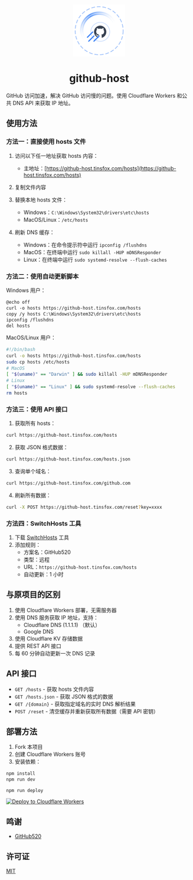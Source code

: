<div align="center">
  <img src="public/logo.svg" width="140" height="140" alt="github-host logo">
  <h1>github-host</h1>
</div>


GitHub 访问加速，解决 GitHub 访问慢的问题。使用 Cloudflare Workers 和公共 DNS API 来获取 IP 地址。

## 使用方法

### 方法一：直接使用 hosts 文件

1. 访问以下任一地址获取 hosts 内容：
   - 主地址：[https://github-host.tinsfox.com/hosts](https://github-host.tinsfox.com/hosts)

2. 复制文件内容
3. 替换本地 hosts 文件：
   - Windows：`C:\Windows\System32\drivers\etc\hosts`
   - MacOS/Linux：`/etc/hosts`
4. 刷新 DNS 缓存：
   - Windows：在命令提示符中运行 `ipconfig /flushdns`
   - MacOS：在终端中运行 `sudo killall -HUP mDNSResponder`
   - Linux：在终端中运行 `sudo systemd-resolve --flush-caches`

### 方法二：使用自动更新脚本

Windows 用户：
```batch
@echo off
curl -o hosts https://github-host.tinsfox.com/hosts
copy /y hosts C:\Windows\System32\drivers\etc\hosts
ipconfig /flushdns
del hosts
```

MacOS/Linux 用户：
```bash
#!/bin/bash
curl -o hosts https://github-host.tinsfox.com/hosts
sudo cp hosts /etc/hosts
# MacOS
[ "$(uname)" == "Darwin" ] && sudo killall -HUP mDNSResponder
# Linux
[ "$(uname)" == "Linux" ] && sudo systemd-resolve --flush-caches
rm hosts
```

### 方法三：使用 API 接口

1. 获取所有 hosts：
```bash
curl https://github-host.tinsfox.com/hosts
```

2. 获取 JSON 格式数据：
```bash
curl https://github-host.tinsfox.com/hosts.json
```

3. 查询单个域名：
```bash
curl https://github-host.tinsfox.com/github.com
```

4. 刷新所有数据：
```bash
curl -X POST https://github-host.tinsfox.com/reset?key=xxxx
```

### 方法四：SwitchHosts 工具

1. 下载 [SwitchHosts](https://github.com/oldj/SwitchHosts) 工具
2. 添加规则：
   - 方案名：GitHub520
   - 类型：远程
   - URL：`https://github-host.tinsfox.com/hosts`
   - 自动更新：1 小时

## 与原项目的区别

1. 使用 Cloudflare Workers 部署，无需服务器
2. 使用 DNS 服务获取 IP 地址，支持：
   - Cloudflare DNS (1.1.1.1) （默认）
   - Google DNS
3. 使用 Cloudflare KV 存储数据
4. 提供 REST API 接口
5. 每 60 分钟自动更新一次 DNS 记录

## API 接口

- `GET /hosts` - 获取 hosts 文件内容
- `GET /hosts.json` - 获取 JSON 格式的数据
- `GET /{domain}` - 获取指定域名的实时 DNS 解析结果
- `POST /reset` - 清空缓存并重新获取所有数据（需要 API 密钥）

## 部署方法

1. Fork 本项目
2. 创建 Cloudflare Workers 账号
3. 安装依赖：

```
npm install
npm run dev
```

```
npm run deploy
```
[![Deploy to Cloudflare Workers](https://deploy.workers.cloudflare.com/button)](https://deploy.workers.cloudflare.com/?url=https://github.com/TinsFox/github-host)

## 鸣谢

- [GitHub520](https://github.com/521xueweihan/GitHub520)


## 许可证

[MIT](./LICENSE)
